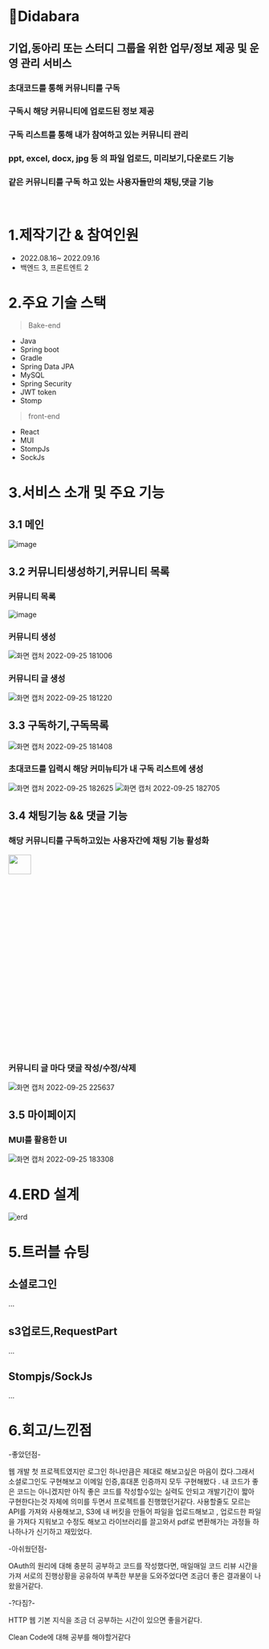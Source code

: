# 📌Didabara

## **기업,동아리 또는 스터디 그룹을 위한 업무/정보 제공 및 운영 관리 서비스**

### **초대코드를 통해 커뮤니티를 구독**

### **구독시 해당 커뮤니티에 업로드된 정보 제공**

### **구독 리스트를 통해 내가 참여하고 있는 커뮤니티 관리**

### **ppt, excel, docx, jpg 등 의 파일 업로드, 미리보기,다운로드 기능**

### **같은 커뮤니티를 구독 하고 있는 사용자들만의 채팅,댓글 기능**

<br/>

# 1.제작기간 & 참여인원

- 2022.08.16~ 2022.09.16
- 백엔드 3, 프론트엔트 2

# 2.주요 기술 스택

> Bake-end

- Java
- Spring boot
- Gradle
- Spring Data JPA
- MySQL
- Spring Security
- JWT token
- Stomp

> front-end

- React
- MUI
- StompJs
- SockJs

# 3.서비스 소개 및 주요 기능

## 3.1 메인

![image](https://user-images.githubusercontent.com/104490310/192136242-26e2f247-e951-4487-903f-eb4b69c36d6d.png)

## 3.2 커뮤니티생성하기,커뮤니티 목록

### 커뮤니티 목록

![image](https://user-images.githubusercontent.com/104490310/192136250-f425204e-3702-4c37-b889-d7fb7a0bcfed.png)

### 커뮤니티 생성

![화면 캡처 2022-09-25 181006](https://user-images.githubusercontent.com/104490310/192136370-98b0f000-5863-4796-a802-734fef79345a.png)

### 커뮤니티 글 생성

![화면 캡처 2022-09-25 181220](https://user-images.githubusercontent.com/104490310/192136407-d9ff7b6f-608e-4871-8fe4-132984f07a89.png)

## 3.3 구독하기,구독목록

![화면 캡처 2022-09-25 181408](https://user-images.githubusercontent.com/104490310/192136820-804119b0-9d8e-4033-ad2e-4681314621c2.png)

### 초대코드를 입력시 해당 커미뉴티가 내 구독 리스트에 생성

![화면 캡처 2022-09-25 182625](https://user-images.githubusercontent.com/104490310/192136937-10063713-b955-44f4-8073-727e73a6bcd3.png)
![화면 캡처 2022-09-25 182705](https://user-images.githubusercontent.com/104490310/192136948-a1d3bcbf-349c-4f65-8d71-9f8796485155.png)

## 3.4 채팅기능 && 댓글 기능

### 해당 커뮤니티를 구독하고있는 사용자간에 채팅 기능 활성화

<img src= "https://user-images.githubusercontent.com/104490310/192137024-f946af1a-0e7c-4e0c-bc73-f8f45627956d.png" height="10%" width="30%">

### 커뮤니티 글 마다 댓글 작성/수정/삭제

![화면 캡처 2022-09-25 225637](https://user-images.githubusercontent.com/104490310/192147413-25134da2-0d40-4590-bb20-cc75fe0bcca6.png)

## 3.5 마이페이지

### MUI를 활용한 UI

![화면 캡처 2022-09-25 183308](https://user-images.githubusercontent.com/104490310/192137128-ec7e61b6-8f31-4a17-be48-ebb1e8d5b0a4.png)

# 4.ERD 설계

![erd](https://user-images.githubusercontent.com/104490310/191962636-01440206-4a7f-47b4-824a-a47e2d2b3729.png)

# 5.트러블 슈팅

## 소셜로그인

...

## s3업로드,RequestPart

...

## Stompjs/SockJs

...

# 6.회고/느낀점

-좋았던점-

웹 개발 첫 프로젝트였지만 로그인 하나만큼은 제대로 해보고싶은 마음이 컸다.그래서 소셜로그인도 구현해보고 이메일 인증,휴대폰 인증까지 모두 구현해봤다 . 내 코드가 좋은 코드는 아니겠지만 아직 좋은 코드를 작성할수있는 실력도 안되고 개발기간이 짧아 구현한다는것 자체에 의미를 두면서 프로젝트를 진행했던거같다.
사용할줄도 모르는 API를 가져와 사용해보고, S3에 내 버킷을 만들어 파일을 업로드해보고 , 업로드한 파일을 가져다 지워보고 수정도 해보고 라이브러리를 끌고와서 pdf로 변환해가는 과정들 하나하나가 신기하고 재밌었다.

-아쉬웠던점-

OAuth의 원리에 대해 충분히 공부하고 코드를 작성했다면, 매일매일 코드 리뷰 시간을 가져 서로의 진행상황을 공유하여 부족한 부분을 도와주었다면 조금더 좋은 결과물이 나왔을거같다.

-?다짐?-

HTTP 웹 기본 지식을 조금 더 공부하는 시간이 있으면 좋을거같다.

Clean Code에 대해 공부를 해야할거같다
